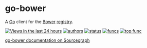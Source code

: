 go-bower
=====================================

A [Go](http://golang.org) client for the [Bower](http://bower.io/)
[registry](https://github.com/bower/registry).

[![Views in the last 24 hours](https://sourcegraph.com/api/repos/github.com/sourcegraph/go-bower/counters/views-24h.png)](https://sourcegraph.com/github.com/sourcegraph/go-bower)
[![authors](https://sourcegraph.com/api/repos/github.com/sourcegraph/go-bower/badges/authors.png)](https://sourcegraph.com/github.com/sourcegraph/go-bower)
[![status](https://sourcegraph.com/api/repos/github.com/sourcegraph/go-bower/badges/status.png)](https://sourcegraph.com/github.com/sourcegraph/go-bower)
[![funcs](https://sourcegraph.com/api/repos/github.com/sourcegraph/go-bower/badges/funcs.png)](https://sourcegraph.com/github.com/sourcegraph/go-bower)
[![top func](https://sourcegraph.com/api/repos/github.com/sourcegraph/go-bower/badges/top-func.png)](https://sourcegraph.com/github.com/sourcegraph/go-bower)

[go-bower documentation on Sourcegraph](https://sourcegraph.com/github.com/sourcegraph/go-bower)

